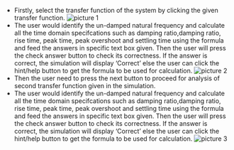 * Firstly, select the transfer function of the system by clicking the given transfer function. 
![picture 1](https://user-images.githubusercontent.com/109040505/179387582-84d4fafb-218e-41cd-ad88-5b54b5ecf180.PNG)
* The user would identify the un-damped natural frequency and calculate all the time domain specifcations such as damping ratio,damping ratio, rise time, peak time, peak overshoot and settling time using the formula and feed the answers in specific text box given. Then the user will press the check answer button to check its correctness. If the answer is correct, the simulation will display ‘Correct’ else the user can click the hint/help button to get the formula to be used for calculation.
![picture 2](https://user-images.githubusercontent.com/109040505/179387583-71a16238-f59d-4df8-8ddf-f07f842714a8.PNG)
* Then the user need to press the next button to proceed for analysis of second transfer function given in the simulation.
* The user would identify the un-damped natural frequency and calculate all the time domain specifcations such as damping ratio,damping ratio, rise time, peak time, peak overshoot and settling time using the formula and feed the answers in specific text box given. Then the user will press the check answer button to check its correctness. If the answer is correct, the simulation will display ‘Correct’ else the user can click the hint/help button to get the formula to be used for calculation.
![picture 3](https://user-images.githubusercontent.com/109040505/179387585-8dc8c76b-ec0e-49dc-9922-92ef0cadb985.PNG)